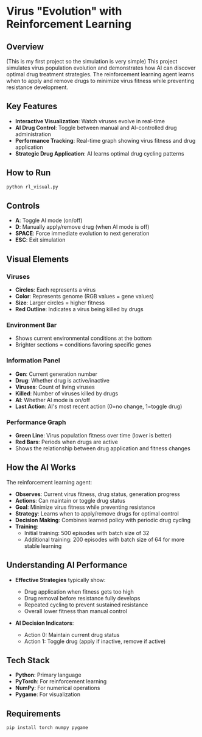 # Virus "Evolution" with Reinforcement Learning 

## Overview
(This is my first project so the simulation is very simple)
This project simulates virus population evolution and demonstrates how AI can discover optimal drug treatment strategies. The reinforcement learning agent learns when to apply and remove drugs to minimize virus fitness while preventing resistance development.

## Key Features

- **Interactive Visualization**: Watch viruses evolve in real-time
- **AI Drug Control**: Toggle between manual and AI-controlled drug administration
- **Performance Tracking**: Real-time graph showing virus fitness and drug application
- **Strategic Drug Application**: AI learns optimal drug cycling patterns

## How to Run

```bash
python rl_visual.py
```

## Controls

- **A**: Toggle AI mode (on/off)
- **D**: Manually apply/remove drug (when AI mode is off)
- **SPACE**: Force immediate evolution to next generation
- **ESC**: Exit simulation

## Visual Elements

### Viruses
- **Circles**: Each represents a virus
- **Color**: Represents genome (RGB values = gene values)
- **Size**: Larger circles = higher fitness
- **Red Outline**: Indicates a virus being killed by drugs

### Environment Bar
- Shows current environmental conditions at the bottom
- Brighter sections = conditions favoring specific genes

### Information Panel
- **Gen**: Current generation number
- **Drug**: Whether drug is active/inactive
- **Viruses**: Count of living viruses
- **Killed**: Number of viruses killed by drugs
- **AI**: Whether AI mode is on/off
- **Last Action**: AI's most recent action (0=no change, 1=toggle drug)

### Performance Graph
- **Green Line**: Virus population fitness over time (lower is better)
- **Red Bars**: Periods when drugs are active
- Shows the relationship between drug application and fitness changes

## How the AI Works

The reinforcement learning agent:

- **Observes**: Current virus fitness, drug status, generation progress
- **Actions**: Can maintain or toggle drug status
- **Goal**: Minimize virus fitness while preventing resistance
- **Strategy**: Learns when to apply/remove drugs for optimal control
- **Decision Making**: Combines learned policy with periodic drug cycling
- **Training**: 
  - Initial training: 500 episodes with batch size of 32
  - Additional training: 200 episodes with batch size of 64 for more stable learning

## Understanding AI Performance

- **Effective Strategies** typically show:
  - Drug application when fitness gets too high
  - Drug removal before resistance fully develops
  - Repeated cycling to prevent sustained resistance
  - Overall lower fitness than manual control

- **AI Decision Indicators**:
  - Action 0: Maintain current drug status
  - Action 1: Toggle drug (apply if inactive, remove if active)

## Tech Stack

- **Python**: Primary language 
- **PyTorch**: For reinforcement learning
- **NumPy**: For numerical operations
- **Pygame**: For visualization

## Requirements

```bash
pip install torch numpy pygame
